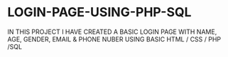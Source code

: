 # LOGIN-PAGE-USING-PHP-SQL
IN THIS PROJECT I HAVE CREATED A BASIC LOGIN PAGE WITH NAME, AGE, GENDER, EMAIL &amp; PHONE NUBER USING BASIC HTML / CSS / PHP /SQL
